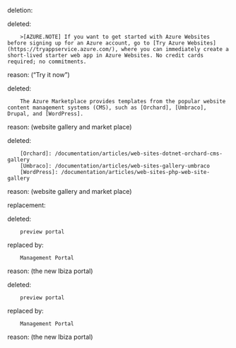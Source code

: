 deletion:

deleted:

		>[AZURE.NOTE] If you want to get started with Azure Websites before signing up for an Azure account, go to [Try Azure Websites](https://tryappservice.azure.com/), where you can immediately create a short-lived starter web app in Azure Websites. No credit cards required; no commitments.

reason: (“Try it now”)

deleted:

		The Azure Marketplace provides templates from the popular website content management systems (CMS), such as [Orchard], [Umbraco], Drupal, and [WordPress].

reason: (website gallery and market place)

deleted:

		[Orchard]: /documentation/articles/web-sites-dotnet-orchard-cms-gallery
		[Umbraco]: /documentation/articles/web-sites-gallery-umbraco
		[WordPress]: /documentation/articles/web-sites-php-web-site-gallery

reason: (website gallery and market place)

replacement:

deleted:

		preview portal

replaced by:

		Management Portal

reason: (the new Ibiza portal)

deleted:

		preview portal

replaced by:

		Management Portal

reason: (the new Ibiza portal)

